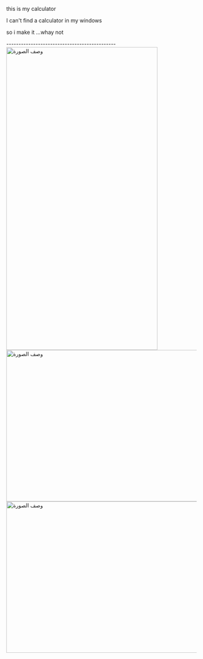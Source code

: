 <p>this is my calculator</p>
<p>I can't find a calculator in my windows </p>
<p>so i make it ...whay not</p>
---------------------------------------------
<img src="https://h.top4top.io/p_3182ys1um1.png" alt="وصف الصورة" width="400" height="800">
<img src="https://i.top4top.io/p_3182wnwkx2.png" alt="وصف الصورة" width="800" height="400">
<img src="https://j.top4top.io/p_31822y2n63.png" alt="وصف الصورة" width="800" height="400">

